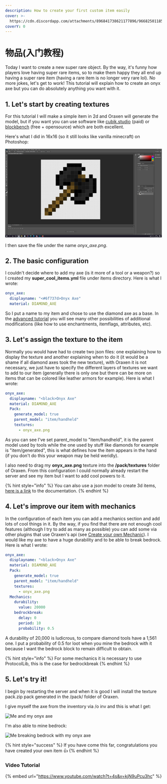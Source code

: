 ```yaml
---
description: How to create your first custom item easily
cover: >-
  https://cdn.discordapp.com/attachments/896841738621177896/966825011857981471/unknown.png
coverY: 0
---
```


# 物品(入门教程)

Today I want to create a new super rare object. By the way, it's funny how players love having super rare items, so to make them happy they all end up having a super rare item (having a rare item is no longer very rare lol). No more jokes, let's get to work! This tutorial will explain how to create an onyx axe but you can do absolutely anything you want with it.

## 1. Let's start by creating textures

For this tutorial I will make a simple item in 2d and Oraxen will generate the model, but if you want you can use software like [cubik.studio](https://cubik.studio/) (paid) or [blockbench](https://www.blockbench.net) (free + opensource) which are both excellent.

Here's what I did in 16x16 (so it still looks like vanilla minecraft) on Photoshop:

![photoshop screenshot](../../.gitbook/assets/photoshop.png)

I then save the file under the name _onyx\_axe.png_.

## 2. The basic configuration

I couldn't decide where to add my axe (is it more of a tool or a weapon?) so I created my **super\_cool\_items.yml** file under items directory. Here is what I wrote:

```yaml
onyx_axe:
  displayname: "<#6f737d>Onyx Axe"
  material: DIAMOND_AXE
```

So I put a name to my item and chose to use the diamond axe as a base. In the [advanced tutorial](items-advanced/) you will see many other possibilities of additional modifications (like how to use enchantments, itemflags, attributes, etc).

## 3. Let's assign the texture to the item

Normally you would have had to create two json files: one explaining how to display the texture and another explaining when to do it (it would be a shame if all diamond axes took the new texture), with Oraxen it is not necessary, we just have to specify the different layers of textures we want to add to our item (generally there is only one but there can be more on items that can be colored like leather armors for example). Here is what I wrote:

```yaml
onyx_axe:
  displayname: "<black>Onyx Axe"
  material: DIAMOND_AXE
  Pack:
    generate_model: true
    parent_model: "item/handheld"
    textures:
      - onyx_axe.png
```

As you can see I've set parent\_model to "item/handheld", it is the parent model used by tools while the one used by stuff like diamonds for example is "item/generated", this is what defines how the item appears in the hand (if you don't do this your weapon may be held weridly).

I also need to drag my **onyx\_axe.png** texture into the **/pack/textures** folder of Oraxen. From this configuration I could normally already restart the server and see my item but I want to add cool powers to it.

{% hint style="info" %}
You can also use a json model to create 3d items, [here is a link](items-advanced/#use-a-json-model) to the documentation.
{% endhint %}

## 4. Let's improve our item with mechanics

In the configuration of each item you can add a mechanics section and add lots of cool things in it. By the way, if you find that there are not enough cool features (although I try to add as many as possible) you can add some via other plugins that use Oraxen's api (see [Create your own Mechanic](../kai-fa/mechanics.md)). I would like my axe to have a huge durability and to be able to break bedrock. Here is what I wrote:

```yaml
onyx_axe:
  displayname: "<black>Onyx Axe"
  material: DIAMOND_AXE
  Pack:
    generate_model: true
    parent_model: "item/handheld"
    textures:
      - onyx_axe.png
  Mechanics:
    durability:
      value: 20000
    bedrockbreak:
      delay: 0
      period: 10
      probability: 0.5
```

A durability of 20,000 is ludicrous, to compare diamond tools have a 1,561 one. I put a probability of 0.5 for loot when you mine the bedrock with it because I want the bedrock block to remain difficult to obtain.

{% hint style="info" %}
For some mechanics it is necessary to use ProtocolLib, this is the case for bedrockbreak
{% endhint %}

## 5. Let's try it!

I begin by restarting the server and when it is good I will install the texture pack.zip pack generated in the /pack/ folder of Oraxen.

I give myself the axe from the inventory via /o inv and this is what I get:

![Me and my onyx axe](../../.gitbook/assets/2019-11-01\_10.02.47.png)

I'm also able to mine bedrock:

![Me breaking bedrock with my onyx axe](../../.gitbook/assets/2019-11-01\_10.03.22.png)

{% hint style="success" %}
If you have come this far, congratulations you have created your own item 👍
{% endhint %}

### Video Tutorial

{% embed url="https://www.youtube.com/watch?t=4s&v=kjN9uPcu3hc" %}

